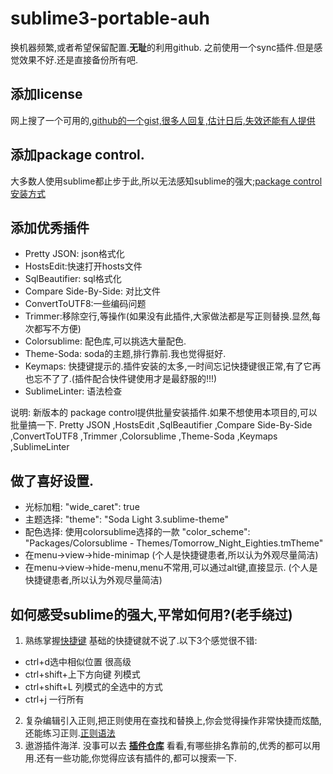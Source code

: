 # sublime3-portable-auh
换机器频繁,或者希望保留配置.**无耻**的利用github.
之前使用一个sync插件.但是感觉效果不好.还是直接备份所有吧.

## 添加license 
网上搜了一个可用的,[github的一个gist,很多人回复,估计日后,失效还能有人提供](https://gist.github.com/cantgis/fb17ab10287c512379fbefad7fa5be1c)

## 添加package control.
大多数人使用sublime都止步于此,所以无法感知sublime的强大;[package control安装方式](https://packagecontrol.io/installation)

## 添加优秀插件
- Pretty JSON: json格式化
- HostsEdit:快速打开hosts文件
- SqlBeautifier: sql格式化
- Compare Side-By-Side: 对比文件
- ConvertToUTF8:一些编码问题
- Trimmer:移除空行,等操作(如果没有此插件,大家做法都是写正则替换.显然,每次都写不方便)
- Colorsublime: 配色库,可以挑选大量配色.
- Theme-Soda: soda的主题,排行靠前.我也觉得挺好.
- Keymaps: 快捷键提示的.插件安装的太多,一时间忘记快捷键很正常,有了它再也忘不了了.(插件配合快件键使用才是最舒服的!!!)
- SublimeLinter: 语法检查

说明: 新版本的 package control提供批量安装插件.如果不想使用本项目的,可以批量搞一下.
Pretty JSON ,HostsEdit ,SqlBeautifier ,Compare Side-By-Side ,ConvertToUTF8 ,Trimmer ,Colorsublime ,Theme-Soda ,Keymaps ,SublimeLinter

## 做了喜好设置.
- 光标加粗: "wide_caret": true
- 主题选择: "theme": "Soda Light 3.sublime-theme"
- 配色选择: 使用colorsublime选择的一款 "color_scheme": "Packages/Colorsublime - Themes/Tomorrow_Night_Eighties.tmTheme"
- 在menu->view->hide-minimap (个人是快捷键患者,所以认为外观尽量简洁)
- 在menu->view->hide-menu,menu不常用,可以通过alt键,直接显示. (个人是快捷键患者,所以认为外观尽量简洁)

## 如何感受sublime的强大,平常如何用?(老手绕过)
1. 熟练掌握[快捷键](https://www.shortcutfoo.com/app/dojos/sublime-text-3-win/cheatsheet)
基础的快捷键就不说了.以下3个感觉很不错:
-    ctrl+d选中相似位置  很高级
-    ctrl+shift+上下方向键  列模式
-    ctrl+shift+L 列模式的全选中的方式
-    ctrl+j 一行所有
2. 复杂编辑引入正则,把正则使用在查找和替换上,你会觉得操作非常快捷而炫酷,还能练习正则.[正则语法](https://github.com/ziishaned/learn-regex/blob/master/translations/README-cn.md)
3. 遨游插件海洋. 没事可以去 **[插件仓库](https://packagecontrol.io/)** 看看,有哪些排名靠前的,优秀的都可以用用.还有一些功能,你觉得应该有插件的,都可以搜索一下.

